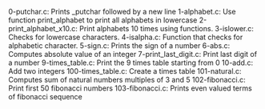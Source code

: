 0-putchar.c: Prints _putchar followed by a new line
1-alphabet.c: Use function print_alphabet to print all alphabets in lowercase
2-print_alphabet_x10.c: Print alphabets 10 times using functions.
3-islower.c: Checks for lowercase characters.
4-isalpha.c: Function that checks for alphabetic character. 
5-sign.c: Prints the sign of a number
6-abs.c: Computes absolute value of an integer
7-print_last_digit.c: Print last digit of a number
9-times_table.c: Print the 9 times table starting from 0
10-add.c: Add two integers
100-times_table.c: Create a times table
101-natural.c: Computes sum of natural numbers multiples of 3 and 5
102-fibonacci.c: Print first 50 fibonacci numbers
103-fibonacci.c: Prints even valued terms of fibonacci sequence

